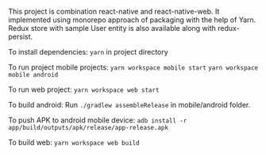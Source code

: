 This project is combination react-native and react-native-web. It implemented using monorepo approach of 
packaging with the help of Yarn. Redux store with sample User entity is also available along with
redux-persist.

To install dependencies: 
`yarn` in project directory

To run project mobile projects:
`yarn workspace mobile start`
`yarn workspace mobile android`

To run web project:
`yarn workspace web start`

To build android: 
Run `./gradlew assembleRelease` in mobile/android folder.

To push APK to android mobile device:
`adb install -r app/build/outputs/apk/release/app-release.apk`

To build web:
`yarn workspace web build`
